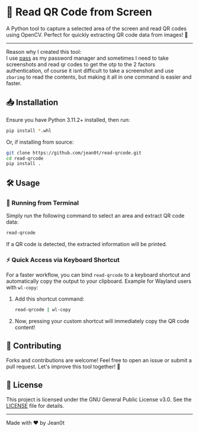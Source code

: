 # 📸 Read QR Code from Screen

A Python tool to capture a selected area of the screen and read QR codes using OpenCV. Perfect for quickly extracting QR code data from images! 🚀 
***
Reason why I created this tool:  
I use [pass](https://www.passwordstore.org/) as my password manager and sometimes I need to take screenshots and read qr codes to get the otp to the 2 factors authentication, of course it isnt difficult to take a screenshot and use `zbarimg` to read the contents, but making it all in one command is easier and faster.  

## 📥 Installation

Ensure you have Python 3.11.2+ installed, then run:

```bash
pip install *.whl
```

Or, if installing from source:

```bash
git clone https://github.com/jean0t/read-qrcode.git
cd read-qrcode
pip install .
```

## 🛠 Usage

### 📌 Running from Terminal

Simply run the following command to select an area and extract QR code data:

```bash
read-qrcode
```

If a QR code is detected, the extracted information will be printed.

### ⚡ Quick Access via Keyboard Shortcut

For a faster workflow, you can bind `read-qrcode` to a keyboard shortcut and automatically copy the output to your clipboard. Example for Wayland users with `wl-copy`:

1. Add this shortcut command:
   ```bash
   read-qrcode | wl-copy
   ```
2. Now, pressing your custom shortcut will immediately copy the QR code content!

## 🤝 Contributing

Forks and contributions are welcome! Feel free to open an issue or submit a pull request. Let's improve this tool together! 🚀

## 📜 License

This project is licensed under the GNU General Public License v3.0. See the [LICENSE](LICENSE) file for details.

---

Made with ❤️  by Jean0t
